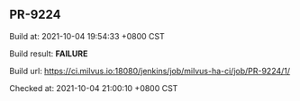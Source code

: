 <h2><a name="pr-9224" class="anchor" href="#pr-9224" rel="nofollow" aria-hidden="true"><span class="octicon octicon-link"></span></a>PR-9224</h2>

<p>Build at: 2021-10-04 19:54:33 +0800 CST</p>

<p>Build result: <strong>FAILURE</strong></p>

<p>Build url: <a href="https://ci.milvus.io:18080/jenkins/job/milvus-ha-ci/job/PR-9224/1/" rel="nofollow">https://ci.milvus.io:18080/jenkins/job/milvus-ha-ci/job/PR-9224/1/</a></p>

<p>Checked at: 2021-10-04 21:00:10 +0800 CST</p>
